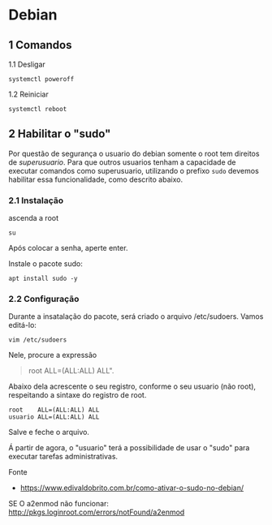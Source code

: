 Debian
============================================

1 Comandos
-------------------------------------------------------------

1.1 Desligar

`systemctl poweroff`

1.2 Reiniciar

`systemctl reboot`

2 Habilitar o "sudo"
----------------------------

Por questão de segurança o usuario do debian somente o root tem direitos de *superusuario*.
Para que outros usuarios tenham a capacidade de executar comandos como superusuario, utilizando o prefixo `sudo` devemos habilitar essa funcionalidade, como descrito abaixo.

### 2.1 Instalação

ascenda a root

`su`

Após colocar a senha, aperte enter.

Instale o pacote sudo:

`apt install sudo -y`

### 2.2 Configuração

Durante a insatalação do pacote, será criado o arquivo /etc/sudoers. Vamos editá-lo:

`vim /etc/sudoers`

Nele, procure a expressão

> root    ALL=(ALL:ALL) ALL".

Abaixo dela acrescente o seu registro, conforme o seu usuario (não root), respeitando a sintaxe do registro de root.

```
root    ALL=(ALL:ALL) ALL
usuario ALL=(ALL:ALL) ALL
```

Salve e feche o arquivo.

Á partir de agora, o "usuario" terá a possibilidade de usar o "sudo" para executar tarefas administrativas.

Fonte

* <https://www.edivaldobrito.com.br/como-ativar-o-sudo-no-debian/>


SE O a2enmod não funcionar:
http://pkgs.loginroot.com/errors/notFound/a2enmod
